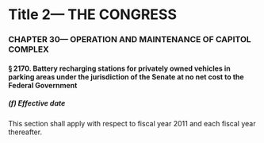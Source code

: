 
# Title 2— THE CONGRESS
### CHAPTER 30— OPERATION AND MAINTENANCE OF CAPITOL COMPLEX
#### § 2170. Battery recharging stations for privately owned vehicles in parking areas under the jurisdiction of the Senate at no net cost to the Federal Government
##### (f) Effective date

This section shall apply with respect to fiscal year 2011 and each fiscal year thereafter.
